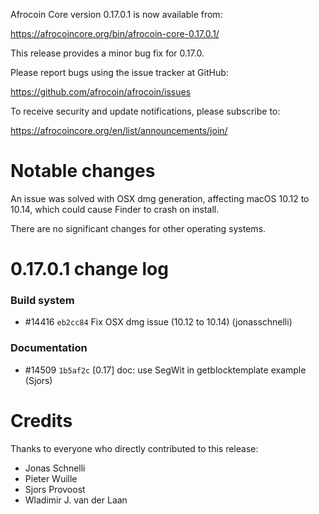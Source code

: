 Afrocoin Core version 0.17.0.1 is now available from:

  <https://afrocoincore.org/bin/afrocoin-core-0.17.0.1/>

This release provides a minor bug fix for 0.17.0.

Please report bugs using the issue tracker at GitHub:

  <https://github.com/afrocoin/afrocoin/issues>

To receive security and update notifications, please subscribe to:

  <https://afrocoincore.org/en/list/announcements/join/>

Notable changes
===============

An issue was solved with OSX dmg generation, affecting macOS 10.12 to 10.14,
which could cause Finder to crash on install.

There are no significant changes for other operating systems.

0.17.0.1 change log
===================

### Build system
- #14416 `eb2cc84` Fix OSX dmg issue (10.12 to 10.14) (jonasschnelli)

### Documentation
- #14509 `1b5af2c` [0.17] doc: use SegWit in getblocktemplate example (Sjors)

Credits
=======

Thanks to everyone who directly contributed to this release:

- Jonas Schnelli
- Pieter Wuille
- Sjors Provoost
- Wladimir J. van der Laan

